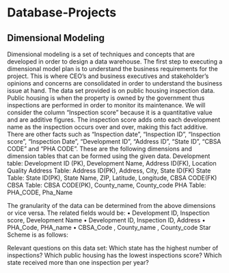# Database-Projects
## Dimensional Modeling

Dimensional modeling is a set of techniques and concepts that are developed in order to design a data warehouse. The first step to executing a dimensional model plan is to understand the business requirements for the project. This is where CEO’s and business executives and stakeholder’s opinions and concerns are consolidated in order to understand the business issue at hand. The data set provided is on public housing inspection data. Public housing is when the property is owned by the government thus inspections are performed in order to monitor its maintenance. We will consider the column “Inspection score” because it is a quantitative value and are additive figures. The inspection score adds onto each development name as the inspection occurs over and over, making this fact additive. There are other facts such as “Inspection date”, “Inspection ID”, “Inspection score”, “Inspection Date”, “Development ID”, “Address ID”, “State ID”, “CBSA CODE” and “PHA CODE”. 
These are the following dimensions and dimension tables that can be formed using the given data.
Development table: 
Development ID (PK), Development Name, Address ID(FK), Location Quality
Address Table:
Address ID(PK), Address, City, State ID(FK)	
State Table: 
State ID(PK), State Name, ZIP, Latitude, Longitude, CBSA CODE(FK)
CBSA Table: 
CBSA CODE(PK), County_name, County_code
PHA Table: 
PHA_CODE, Pha_Name

The granularity of the data can be determined from the above dimensions or vice versa. The related fields would be: 
•	Development ID, Inspection score, Development Name
•	Development ID, Inspection ID, Address
•	PHA_Code, PHA_name
•	CBSA_Code , County_name , County_code
Star Scheme is as follows:
 

Relevant questions on this data set:
Which state has the highest number of inspections?
Which public housing has the lowest inspections score?
Which state received more than one inspection per year?
